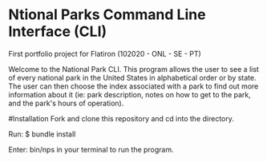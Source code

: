 # Ntional Parks Command Line Interface (CLI)
First portfolio project for Flatiron (102020 - ONL - SE - PT)

Welcome to the National Park CLI. This program allows the user to see a list of every national park in the United States in alphabetical order or by state. The user can then choose the index associated with a park to find out more information about it (ie: park description, notes on how to get to the park, and the park's hours of operation).

#Installation
Fork and clone this repository and cd into the directory.

Run: $ bundle install

Enter: bin/nps in your terminal to run the program.

